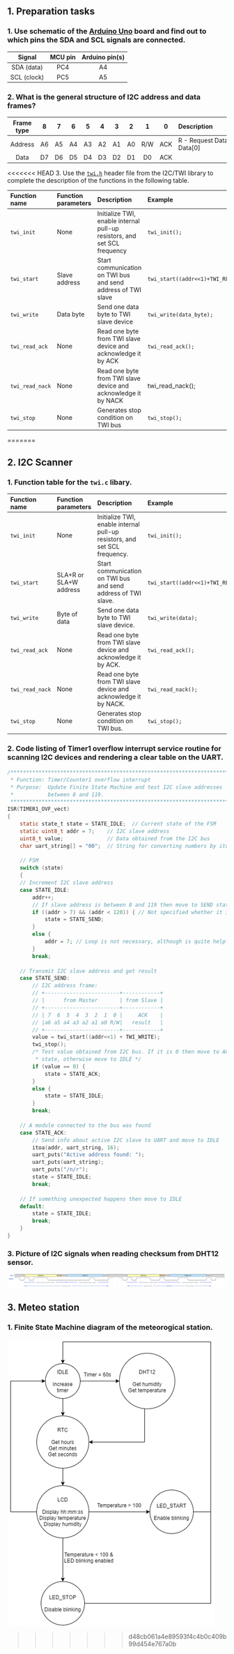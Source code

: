 ## 1. Preparation tasks

### 1. Use schematic of the [Arduino Uno](../../Docs/arduino_shield.pdf) board and find out to which pins the SDA and SCL signals are connected.

   | **Signal** | **MCU pin** | **Arduino pin(s)** |
   | :-: | :-: | :-: |
   | SDA (data)  | PC4 | A4 |
   | SCL (clock) | PC5 | A5 |

### 2. What is the general structure of I2C address and data frames?

   | **Frame type** | **8** | **7** | **6** | **5** | **4** | **3** | **2** | **1** | **0** | **Description**&nbsp;&nbsp;&nbsp;&nbsp;&nbsp;&nbsp;&nbsp;&nbsp;&nbsp;&nbsp;&nbsp;&nbsp;&nbsp;&nbsp;&nbsp;&nbsp;&nbsp;&nbsp;&nbsp;&nbsp;&nbsp;&nbsp;&nbsp;&nbsp;&nbsp;&nbsp;&nbsp;&nbsp;&nbsp;&nbsp;&nbsp;&nbsp;&nbsp;&nbsp;&nbsp;&nbsp;&nbsp;&nbsp;&nbsp;&nbsp;&nbsp;&nbsp;&nbsp;&nbsp; |
   | :-: | :-: | :-: | :-: | :-: | :-: | :-: | :-: | :-: | :-: | :-- |
   | Address | A6 | A5 | A4 | A3 | A2 | A1 | A0 | R/W | ACK | R - Request Data[1], W - Send Data[0] |
   | Data    | D7 | D6 | D5 | D4 | D3 | D2 | D1 | D0 | ACK | |

<<<<<<< HEAD
3. Use the [`twi.h`](../../Examples/library/include/twi.h) header file from the I2C/TWI library to complete the description of the functions in the following table.

   | **Function name** | **Function parameters** | **Description** | **Example** |
   | :-- | :-- | :-- | :-- |
   | `twi_init` | None | Initialize TWI, enable internal pull-up resistors, and set SCL frequency | `twi_init();` |
   | `twi_start` | Slave address | Start communication on TWI bus and send address of TWI slave | `twi_start((addr<<1)+TWI_READ);` |
   | `twi_write` | Data byte | Send one data byte to TWI slave device | `twi_write(data_byte);` |
   | `twi_read_ack` | None | Read one byte from TWI slave device and acknowledge it by ACK | `twi_read_ack();` |
   | `twi_read_nack` | None | Read one byte from TWI slave device and acknowledge it by NACK | twi_read_nack(); |
   | `twi_stop` | None | Generates stop condition on TWI bus | `twi_stop();` |
=======
## 2. I2C Scanner

### 1. Function table for the `twi.c` libary.

   | **Function name** | **Function parameters** | **Description** | **Example** |
   | :-- | :-- | :-- | :-- |
   | `twi_init` | None | Initialize TWI, enable internal pull-up resistors, and set SCL frequency. | `twi_init();` |
   | `twi_start` | SLA+R or SLA+W address | Start communication on TWI bus and send address of TWI slave. | `twi_start((addr<<1)+TWI_READ);` |
   | `twi_write` | Byte of data | Send one data byte to TWI slave device. | `twi_write(data);` |
   | `twi_read_ack` | None | Read one byte from TWI slave device and acknowledge it by ACK. | `twi_read_ack();` |
   | `twi_read_nack` | None | Read one byte from TWI slave device and acknowledge it by NACK. | `twi_read_nack();` |
   | `twi_stop` | None | Generates stop condition on TWI bus. | `twi_stop();` |

### 2. Code listing of Timer1 overflow interrupt service routine for scanning I2C devices and rendering a clear table on the UART.

```c
/**********************************************************************
 * Function: Timer/Counter1 overflow interrupt
 * Purpose:  Update Finite State Machine and test I2C slave addresses 
 *           between 8 and 119.
 **********************************************************************/
ISR(TIMER1_OVF_vect)
{
    static state_t state = STATE_IDLE;  // Current state of the FSM
    static uint8_t addr = 7;    // I2C slave address
    uint8_t value;              // Data obtained from the I2C bus
    char uart_string[] = "00";  // String for converting numbers by itoa()

    // FSM
    switch (state)
    {
    // Increment I2C slave address
    case STATE_IDLE:
        addr++;
        // If slave address is between 8 and 119 then move to SEND state
		if ((addr > 7) && (addr < 120)) { // Not specified whether it is including or excluding border numbers. I chose <8; 119> interval.
			state = STATE_SEND;
		}
		else {
			addr = 7; // Loop is not necessary, although is quite helpful in case of connecting other devices during the cycle. 
		}
		break;
    
    // Transmit I2C slave address and get result
    case STATE_SEND:
        // I2C address frame:
        // +------------------------+------------+
        // |      from Master       | from Slave |
        // +------------------------+------------+
        // | 7  6  5  4  3  2  1  0 |     ACK    |
        // |a6 a5 a4 a3 a2 a1 a0 R/W|   result   |
        // +------------------------+------------+
        value = twi_start((addr<<1) + TWI_WRITE);
        twi_stop();
        /* Test value obtained from I2C bus. If it is 0 then move to ACK
         * state, otherwise move to IDLE */
		if (value == 0) {
			state = STATE_ACK;
		}
		else {
			state = STATE_IDLE;
		}
        break;

    // A module connected to the bus was found
    case STATE_ACK:
        // Send info about active I2C slave to UART and move to IDLE
		itoa(addr, uart_string, 16);
		uart_puts("Active address found: ");
		uart_puts(uart_string);
		uart_puts("/n/r");
		state = STATE_IDLE;
        break;

    // If something unexpected happens then move to IDLE
    default:
        state = STATE_IDLE;
        break;
    }
}
```

### 3. Picture of I2C signals when reading checksum from DHT12 sensor.

   ![I2C Waveform](Images/I2C_Waveform.png)

## 3. Meteo station

### 1. Finite State Machine diagram of the meteorogical station.
   
   ![State diagram](Images/State_Diagram.png)
>>>>>>> d48cb061a4e89593f4c4b0c409b99d454e767a0b
